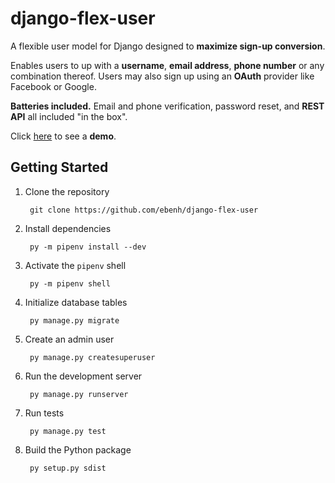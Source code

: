 # django-flex-user

A flexible user model for Django designed to **maximize sign-up conversion**.

Enables users to up with a **username**, **email address**, **phone number** or any combination thereof. Users may also
sign up using an **OAuth** provider like Facebook or Google.

**Batteries included.** Email and phone verification, password reset, and **REST API** all included "in the box".

Click [here](https://django-flex-user.herokuapp.com/) to see a **demo**.

## Getting Started

1. Clone the repository

        git clone https://github.com/ebenh/django-flex-user

2. Install dependencies

        py -m pipenv install --dev

3. Activate the `pipenv` shell

        py -m pipenv shell

4. Initialize database tables

        py manage.py migrate

5. Create an admin user

        py manage.py createsuperuser

6. Run the development server

        py manage.py runserver

7. Run tests

        py manage.py test

8. Build the Python package

        py setup.py sdist